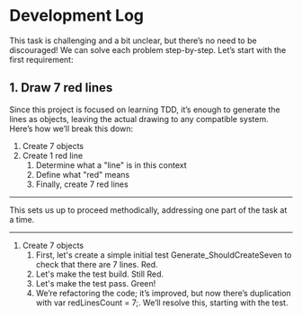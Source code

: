 # Development Log

This task is challenging and a bit unclear, but there’s no need to be discouraged! We can solve each problem step-by-step. Let’s start with the first requirement:

## 1. Draw 7 red lines

Since this project is focused on learning TDD, it’s enough to generate the lines as objects, leaving the actual drawing to any compatible system. Here’s how we’ll break this down:

1. Create 7 objects
2. Create 1 red line
    1. Determine what a "line" is in this context
    2. Define what "red" means
    3. Finally, create 7 red lines
---

This sets us up to proceed methodically, addressing one part of the task at a time.

---

1. Create 7 objects
    1. First, let's create a simple initial test Generate_ShouldCreateSeven to check that there are 7 lines. Red.
    2. Let's make the test build. Still Red.
    3. Let's make the test pass. Green!
    4. We’re refactoring the code; it’s improved, but now there’s duplication with var redLinesCount = 7;. We’ll resolve this, starting with the test.
